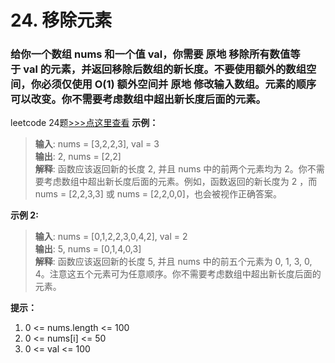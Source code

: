 # 24. 移除元素
### 给你一个数组 nums 和一个值 val，你需要 原地 移除所有数值等于 val 的元素，并返回移除后数组的新长度。不要使用额外的数组空间，你必须仅使用 O(1) 额外空间并 原地 修改输入数组。元素的顺序可以改变。你不需要考虑数组中超出新长度后面的元素。
leetcode 24题[>>>点这里查看](https://leetcode-cn.com/problems/remove-element/)
**示例：**
> **输入**: nums = [3,2,2,3], val = 3           
> **输出**: 2, nums = [2,2]                     
> **解释**: 函数应该返回新的长度 2, 并且 nums 中的前两个元素均为 2。你不需要考虑数组中超出新长度后面的元素。例如，函数返回的新长度为 2 ，而 nums = [2,2,3,3] 或 nums = [2,2,0,0]，也会被视作正确答案。

**示例 2:**
> **输入**: nums = [0,1,2,2,3,0,4,2], val = 2       
> **输出**: 5, nums = [0,1,4,0,3]       
> **解释**: 函数应该返回新的长度 5, 并且 nums 中的前五个元素为 0, 1, 3, 0, 4。注意这五个元素可为任意顺序。你不需要考虑数组中超出新长度后面的元素。      

**提示：**
1. 0 <= nums.length <= 100
2. 0 <= nums[i] <= 50
3. 0 <= val <= 100